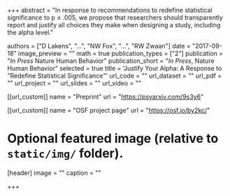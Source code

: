 +++
abstract = "In response to recommendations to redefine statistical significance to p ≤ .005, we propose that researchers should transparently report and justify all choices they make when designing a study, including the alpha level."

authors = ["D Lakens", "...", "NW Fox", "...", "RW Zwaan"]
date = "2017-09-18"
image_preview = ""
math = true
publication_types = ["2"]
publication = "*In Press* Nature Human Behavior"
publication_short = "*In Press*, Nature Human Behavior"
selected = true
title = 'Justify Your Alpha: A Response to "Redefine Statistical Significance"'
url_code = ""
url_dataset = ""
url_pdf = ""
url_project = ""
url_slides = ""
url_video = ""

[[url_custom]]
name = "Preprint"
url = "https://psyarxiv.com/9s3y6"

[[url_custom]]
name = "OSF project page"
url = "https://osf.io/by2kc/"



# Optional featured image (relative to `static/img/` folder).
[header]
image = ""
caption = ""

+++


